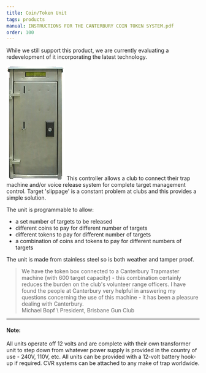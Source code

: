 ```yaml
---
title: Coin/Token Unit
tags: products
manual: INSTRUCTIONS FOR THE CANTERBURY COIN TOKEN SYSTEM.pdf
order: 100
---
```


While we still support this product, we are currently evaluating a redevelopment of it incorporating the latest technology.

![Coin Token][1] This controller allows a club to connect their trap machine and/or voice release system for complete target management control. Target 'slippage' is a constant problem at clubs and this provides a simple solution.
                        
The unit is programmable to allow:

- a set number of targets to be released
- different coins to pay for different number of targets
- different tokens to pay for different number of targets
- a combination of coins and tokens to pay for different numbers of targets

The unit is made from stainless steel so is both weather and tamper proof. 

> We have the token box connected to a Canterbury Trapmaster machine (with 600 target capacity) - this combination certainly reduces the burden on the club's volunteer range officers.
> I have found the people at Canterbury very helpful in answering my questions concerning the use of this machine - it has been a pleasure dealing with Canterbury.  
> Michael Bopf \\
> President, Brisbane Gun Club

---

#### Note:
All units operate off 12 volts and are complete with their own transformer unit to step down from whatever power supply is provided in the country of use - 240V, 110V, etc. All units can be provided with a 12-volt battery hook-up if required. CVR systems can be attached to any make of trap worldwide.

[1]: images/product_coin_token.gif
